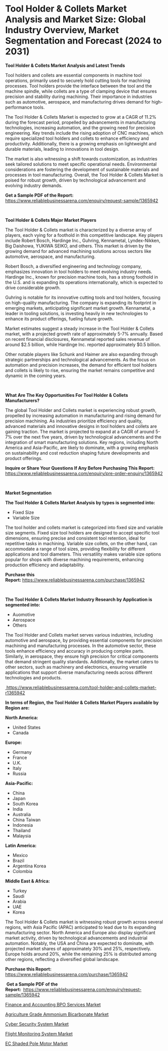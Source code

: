 <p><h1>Tool Holder & Collets Market Analysis and Market Size: Global Industry Overview, Market Segmentation and Forecast (2024 to 2031)</h1></p><p><strong>Tool Holder & Collets Market Analysis and Latest Trends</strong></p>
<p><p>Tool holders and collets are essential components in machine tool operations, primarily used to securely hold cutting tools for machining processes. Tool holders provide the interface between the tool and the machine spindle, while collets are a type of clamping device that ensures precision and stability during machining. Their importance in industries such as automotive, aerospace, and manufacturing drives demand for high-performance tools.</p><p>The Tool Holder & Collets Market is expected to grow at a CAGR of 11.2% during the forecast period, propelled by advancements in manufacturing technologies, increasing automation, and the growing need for precision engineering. Key trends include the rising adoption of CNC machines, which require specialized tool holders and collets to enhance efficiency and productivity. Additionally, there is a growing emphasis on lightweight and durable materials, leading to innovations in tool design.</p><p>The market is also witnessing a shift towards customization, as industries seek tailored solutions to meet specific operational needs. Environmental considerations are fostering the development of sustainable materials and processes in tool manufacturing. Overall, the Tool Holder & Collets Market is poised for robust growth, driven by technological advancement and evolving industry demands.</p></p>
<p><strong>Get a Sample PDF of the Report:&nbsp;</strong> <a href="https://www.reliablebusinessarena.com/enquiry/request-sample/1365942?utm_campaign=1871&utm_medium=2&utm_source=Github&utm_content=ia&utm_term=06122024&utm_id=tool-holder-collets">https://www.reliablebusinessarena.com/enquiry/request-sample/1365942</a></p>
<p>&nbsp;</p>
<p><strong>Tool Holder & Collets Major Market Players</strong></p>
<p><p>The Tool Holder & Collets market is characterized by a diverse array of players, each vying for a foothold in this competitive landscape. Key players include Robert Bosch, Hardinge Inc., Guhring, Kennametal, Lyndex-Nikken, Big Daishowa, YUKIWA SEIKO, and others. This market is driven by the growing demand for advanced machining solutions across sectors like automotive, aerospace, and manufacturing.</p><p>Robert Bosch, a diversified engineering and technology company, emphasizes innovation in tool holders to meet evolving industry needs. Hardinge Inc., known for precision machine tools, has a strong foothold in the U.S. and is expanding its operations internationally, which is expected to drive considerable growth.</p><p>Guhring is notable for its innovative cutting tools and tool holders, focusing on high-quality manufacturing. The company is expanding its footprint in emerging markets, anticipating significant market growth. Kennametal, a leader in tooling solutions, is investing heavily in new technologies to enhance its product offerings, fueling future growth. </p><p>Market estimates suggest a steady increase in the Tool Holder & Collets market, with a projected growth rate of approximately 5-7% annually. Based on recent financial disclosures, Kennametal reported sales revenue of around $2.5 billion, while Hardinge Inc. reported approximately $0.5 billion. </p><p>Other notable players like Schunk and Haimer are also expanding through strategic partnerships and technological advancements. As the focus on automation and precision increases, the demand for efficient tool holders and collets is likely to rise, ensuring the market remains competitive and dynamic in the coming years.</p></p>
<p>&nbsp;</p>
<p><strong>What Are The Key Opportunities For Tool Holder & Collets Manufacturers?</strong></p>
<p><p>The global Tool Holder and Collets market is experiencing robust growth, propelled by increasing automation in manufacturing and rising demand for precision machining. As industries prioritize efficiency and quality, advanced materials and innovative designs in tool holders and collets are gaining traction. The market is projected to expand at a CAGR of around 5-7% over the next five years, driven by technological advancements and the integration of smart manufacturing solutions. Key regions, including North America and Asia-Pacific, are likely to dominate, with a growing emphasis on sustainability and cost reduction shaping future developments and product offerings.</p></p>
<p><strong>Inquire or Share Your Questions If Any Before Purchasing This Report:</strong> <a href="https://www.reliablebusinessarena.com/enquiry/pre-order-enquiry/1365942?utm_campaign=1871&utm_medium=2&utm_source=Github&utm_content=ia&utm_term=06122024&utm_id=tool-holder-collets">https://www.reliablebusinessarena.com/enquiry/pre-order-enquiry/1365942</a></p>
<p>&nbsp;</p>
<p><strong>Market Segmentation</strong></p>
<p><strong>The Tool Holder & Collets Market Analysis by types is segmented into:</strong></p>
<p><ul><li>Fixed Size</li><li>Variable Size</li></ul></p>
<p><p>The tool holder and collets market is categorized into fixed size and variable size segments. Fixed size tool holders are designed to accept specific tool dimensions, ensuring precise and consistent tool retention, ideal for repetitive tasks in machining. Variable size collets, on the other hand, can accommodate a range of tool sizes, providing flexibility for different applications and tool diameters. This versatility makes variable size options popular for shops with diverse machining requirements, enhancing production efficiency and adaptability.</p></p>
<p><strong>Purchase this Report:&nbsp;</strong><a href="https://www.reliablebusinessarena.com/purchase/1365942?utm_campaign=1871&utm_medium=2&utm_source=Github&utm_content=ia&utm_term=06122024&utm_id=tool-holder-collets">https://www.reliablebusinessarena.com/purchase/1365942</a></p>
<p>&nbsp;</p>
<p><strong>The Tool Holder & Collets Market Industry Research by Application is segmented into:</strong></p>
<p><ul><li>Auomotive</li><li>Aerospace</li><li>Others</li></ul></p>
<p><p>The Tool Holder and Collets market serves various industries, including automotive and aerospace, by providing essential components for precision machining and manufacturing processes. In the automotive sector, these tools enhance efficiency and accuracy in producing complex parts. Similarly, in aerospace, they ensure high precision for critical components that demand stringent quality standards. Additionally, the market caters to other sectors, such as machinery and electronics, ensuring versatile applications that support diverse manufacturing needs across different technologies and products.</p></p>
<p><a href="https://www.reliablebusinessarena.com/tool-holder-and-collets-market-r1365942?utm_campaign=1871&utm_medium=2&utm_source=Github&utm_content=ia&utm_term=06122024&utm_id=tool-holder-collets">&nbsp;https://www.reliablebusinessarena.com/tool-holder-and-collets-market-r1365942</a></p>
<p><strong>In terms of Region, the Tool Holder & Collets Market Players available by Region are:</strong></p>
<p>
    <p> <strong> North America: </strong>
        <ul>
            <li>United States</li>
            <li>Canada</li>
        </ul>
        </p> 
    <p> <strong> Europe: </strong>
        <ul>
            <li>Germany</li>
            <li>France</li>
            <li>U.K.</li>
            <li>Italy</li>
            <li>Russia</li>
        </ul>
        </p> 
    <p> <strong> Asia-Pacific: </strong>
        <ul>
            <li>China</li>
            <li>Japan</li>
            <li>South Korea</li>
            <li>India</li>
            <li>Australia</li>
            <li>China Taiwan</li>
            <li>Indonesia</li>
            <li>Thailand</li>
            <li>Malaysia</li>
        </ul>
        </p> 
    <p> <strong> Latin America: </strong>
        <ul>
            <li>Mexico</li>
            <li>Brazil</li>
            <li>Argentina Korea</li>
            <li>Colombia</li>
        </ul>
        </p> 
    <p> <strong> Middle East & Africa: </strong>
        <ul>
            <li>Turkey</li>
            <li>Saudi</li>
            <li>Arabia</li>
            <li>UAE</li>
            <li>Korea</li>
        </ul>
    </p>
    </p>
<p><p>The Tool Holder & Collets market is witnessing robust growth across several regions, with Asia Pacific (APAC) anticipated to lead due to its expanding manufacturing sector. North America and Europe also display significant market activity, driven by technological advancements and industrial automation. Notably, the USA and China are expected to dominate, with projected market shares of approximately 30% and 25%, respectively. Europe holds around 20%, while the remaining 25% is distributed among other regions, reflecting a diversified global landscape.</p></p>
<p><strong>Purchase this Report: </strong><a href="https://www.reliablebusinessarena.com/purchase/1365942?utm_campaign=1871&utm_medium=2&utm_source=Github&utm_content=ia&utm_term=06122024&utm_id=tool-holder-collets">https://www.reliablebusinessarena.com/purchase/1365942</a></p>
<p>&nbsp;<strong>Get a Sample PDF of the Report:&nbsp;&nbsp;</strong><a href="https://www.reliablebusinessarena.com/enquiry/request-sample/1365942?utm_campaign=1871&utm_medium=2&utm_source=Github&utm_content=ia&utm_term=06122024&utm_id=tool-holder-collets">https://www.reliablebusinessarena.com/enquiry/request-sample/1365942</a></p>
<p><strong></strong></p>
<p><p><a href="https://www.linkedin.com/pulse/finance-accounting-bpo-services-market-report-mines-projected-8quaf?utm_campaign=1871&utm_medium=2&utm_source=Github&utm_content=ia&utm_term=06122024&utm_id=tool-holder-collets">Finance and Accounting BPO Services Market</a></p><p><a href="https://github.com/marloy8/Market-Research-Report-List-6/blob/main/agriculture-grade-ammonium-bicarbonate-market.md?utm_campaign=1871&utm_medium=2&utm_source=Github&utm_content=ia&utm_term=06122024&utm_id=tool-holder-collets">Agriculture Grade Ammonium Bicarbonate Market</a></p><p><a href="https://www.linkedin.com/pulse/value-segment-market-share-analysis-cyber-security-system-vkehf?utm_campaign=1871&utm_medium=2&utm_source=Github&utm_content=ia&utm_term=06122024&utm_id=tool-holder-collets">Cyber Security System Market</a></p><p><a href="https://issuu.com/reportprime-2/docs/flight-monitoring-system-market-size-2030.pptx?utm_campaign=1871&utm_medium=2&utm_source=Github&utm_content=ia&utm_term=06122024&utm_id=tool-holder-collets">Flight Monitoring System Market</a></p><p><a href="https://issuu.com/reportprime-2/docs/ec-shaded-pole-motor-market-size-2030.pptx?utm_campaign=1871&utm_medium=2&utm_source=Github&utm_content=ia&utm_term=06122024&utm_id=tool-holder-collets">EC Shaded Pole Motor Market</a></p></p>